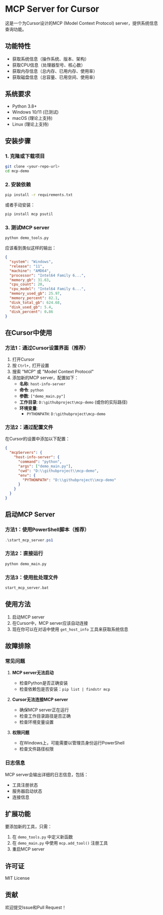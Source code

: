 # MCP Server for Cursor

这是一个为Cursor设计的MCP (Model Context Protocol) server，提供系统信息查询功能。

## 功能特性

- 获取系统信息（操作系统、版本、架构）
- 获取CPU信息（处理器型号、核心数）
- 获取内存信息（总内存、已用内存、使用率）
- 获取磁盘信息（总容量、已用空间、使用率）

## 系统要求

- Python 3.8+
- Windows 10/11 (已测试)
- macOS (理论上支持)
- Linux (理论上支持)

## 安装步骤

### 1. 克隆或下载项目
```bash
git clone <your-repo-url>
cd mcp-demo
```

### 2. 安装依赖
```bash
pip install -r requirements.txt
```

或者手动安装：
```bash
pip install mcp psutil
```

### 3. 测试MCP server
```bash
python demo_tools.py
```

应该看到类似这样的输出：
```json
{
  "system": "Windows",
  "release": "11",
  "machine": "AMD64",
  "processor": "Intel64 Family 6...",
  "memory_gb": 31.63,
  "cpu_count": 20,
  "cpu_model": "Intel64 Family 6...",
  "memory_used_gb": 25.97,
  "memory_percent": 82.1,
  "disk_total_gb": 624.68,
  "disk_used_gb": 5.4,
  "disk_percent": 0.86
}
```

## 在Cursor中使用

### 方法1：通过Cursor设置界面（推荐）

1. 打开Cursor
2. 按 `Ctrl+,` 打开设置
3. 搜索 "MCP" 或 "Model Context Protocol"
4. 添加新的MCP server，配置如下：
   - **名称**: `host-info-server`
   - **命令**: `python`
   - **参数**: `["demo_main.py"]`
   - **工作目录**: `D:\githubproject\mcp-demo` (或你的实际路径)
   - **环境变量**: 
     - `PYTHONPATH`: `D:\githubproject\mcp-demo`

### 方法2：通过配置文件

在Cursor的设置中添加以下配置：
```json
{
  "mcpServers": {
    "host-info-server": {
      "command": "python",
      "args": ["demo_main.py"],
      "cwd": "D:\\githubproject\\mcp-demo",
      "env": {
        "PYTHONPATH": "D:\\githubproject\\mcp-demo"
      }
    }
  }
}
```

## 启动MCP Server

### 方法1：使用PowerShell脚本（推荐）
```powershell
.\start_mcp_server.ps1
```

### 方法2：直接运行
```bash
python demo_main.py
```

### 方法3：使用批处理文件
```cmd
start_mcp_server.bat
```

## 使用方法

1. 启动MCP server
2. 在Cursor中，MCP server应该自动连接
3. 现在你可以在对话中使用 `get_host_info` 工具来获取系统信息

## 故障排除

### 常见问题

1. **MCP server无法启动**
   - 检查Python是否正确安装
   - 检查依赖包是否安装：`pip list | findstr mcp`

2. **Cursor无法连接MCP server**
   - 确保MCP server正在运行
   - 检查工作目录路径是否正确
   - 检查环境变量设置

3. **权限问题**
   - 在Windows上，可能需要以管理员身份运行PowerShell
   - 检查文件路径权限

### 日志信息

MCP server会输出详细的日志信息，包括：
- 工具注册状态
- 服务器启动状态
- 连接信息

## 扩展功能

要添加新的工具，只需：

1. 在 `demo_tools.py` 中定义新函数
2. 在 `demo_main.py` 中使用 `mcp.add_tool()` 注册工具
3. 重启MCP server

## 许可证

MIT License

## 贡献

欢迎提交Issue和Pull Request！
